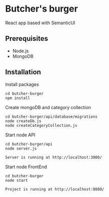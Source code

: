 # Butcher's burger

React app based with SemanticUI

## Prerequisites
 - Node.js
 - MongoDB

## Installation

Install packages
```
cd butcher-burger
npm install
```

Create mongoDB and category collection
```
cd butcher-burger/api/database/migrations
node createDb.js
node createCategoryCollection.js
```

Start node API
```
cd butcher-burger/api
node server.js

Server is running at http://localhost:3000/
```

Start node FrontEnd
```
cd butcher-burger
node start

Project is running at http://localhost:8080/
```